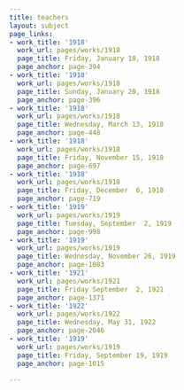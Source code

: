 ```yaml
---
title: teachers
layout: subject
page_links:
- work_title: '1918'
  work_url: pages/works/1918
  page_title: Friday, January 18, 1918
  page_anchor: page-394
- work_title: '1918'
  work_url: pages/works/1918
  page_title: Sunday, January 20, 1918
  page_anchor: page-396
- work_title: '1918'
  work_url: pages/works/1918
  page_title: Wednesday, March 13, 1918
  page_anchor: page-448
- work_title: '1918'
  work_url: pages/works/1918
  page_title: Friday, November 15, 1918
  page_anchor: page-697
- work_title: '1918'
  work_url: pages/works/1918
  page_title: Friday, December  6, 1918
  page_anchor: page-719
- work_title: '1919'
  work_url: pages/works/1919
  page_title: Tuesday, September  2, 1919
  page_anchor: page-998
- work_title: '1919'
  work_url: pages/works/1919
  page_title: Wednesday, November 26, 1919
  page_anchor: page-1083
- work_title: '1921'
  work_url: pages/works/1921
  page_title: Friday September  2, 1921
  page_anchor: page-1371
- work_title: '1922'
  work_url: pages/works/1922
  page_title: Wednesday, May 31, 1922
  page_anchor: page-2046
- work_title: '1919'
  work_url: pages/works/1919
  page_title: Friday, September 19, 1919
  page_anchor: page-1015

---
```

